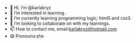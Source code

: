 - 👋 Hi, I’m @karlakryz
- 👀 I’m interested in learning .
- 🌱 I’m currently learning programming logic, html5 and css3.
- 💞️ I’m looking to collaborate on  with my learnings.
- 📫 How to contact me, email:karlakryz@hotmail.com
- 😄 Pronouns:she


<!---
karlakryz/karlakryz is a ✨ special ✨ repository because its `README.md` (this file) appears on your GitHub profile.
You can click the Preview link to take a look at your changes.
--->
